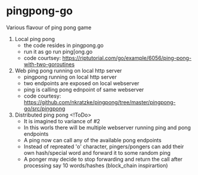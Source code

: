# pingpong-go
Various flavour of ping pong game


1. Local ping pong
   - the code resides in pingpong.go
   - run it as go run ping[ong.go
   - code courtsey: https://riptutorial.com/go/example/6056/ping-pong-with-two-goroutines
2. Web ping pong running on local http server
    - pingpong running on local http server
    - two endpoints are exposed on local webserver
    - ping is calling pong ednpoint of same webserver
    - code courtesy: https://github.com/nkratzke/pingpong/tree/master/pingpong-go/src/pingpong
3. Distributed ping pong <!ToDo>
    - It is imagined to variance of #2
    - In this worls there will be multiple webserver running ping and pong endpoints
    - A ping now can call any of the available pong endpoints
    - Instead of repreated 'o' character, pingers/pongers can add their own hash/special word and forward it to some random ping
    - A ponger may decide to stop forwarding and return the call after processing say 10 words/hashes (block_chain inspirartion)
